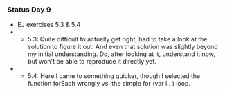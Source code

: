 ### Status Day 9
- EJ exercises 5.3 & 5.4
- - 5.3: Quite difficult to actually get right, had to take a look at the solution to figure it out. And even that solution was slightly beyond my initial understanding. Do, after looking at it, understand it now, but won't be able to reproduce it directly yet.
- - 5.4: Here I came to something quicker, though I selected the function forEach wrongly vs. the simple for (var i.. ) loop.